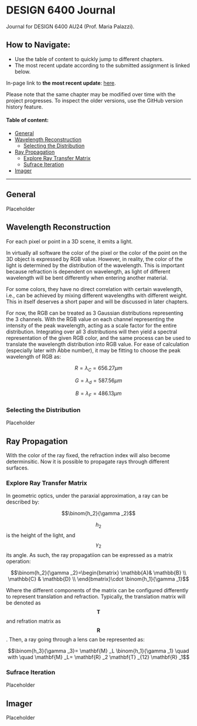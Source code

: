 # DESIGN 6400 Journal 

Journal for DESIGN 6400 AU24 (Prof. Maria Palazzi). 

## How to Navigate: 

- Use the table of content to quickly jump to different chapters. 
- The most recent update according to the submitted assignment is linked below. 

In-page link to **the most recent update**: [here](#sufrace-iteration). 

Please note that the same chapter may be modified over time with the project progresses. To inspect the older versions, use the GitHub version history feature. 

#### Table of content:

- [General](#general) 
- [Wavelength Reconstruction](#wavelength-reconstruction)
  - [Selecting the Distribution](#selecting-the-distribution)
- [Ray Propagation](#ray-propagation)
  - [Explore Ray Transfer Matrix](#explore-ray-transfer-matrix)
  - [Sufrace Iteration](#sufrace-iteration)
- [Imager](#imager)
------------------ 

## General 

Placeholder

## Wavelength Reconstruction 

For each pixel or point in a 3D scene, it emits a light. 

In virtually all software the color of the pixel or the color of the point on the 3D object is expressed by RGB value. However, in reality, the color of the light is determined by the distribution of the wavelength. This is important because refraction is dependent on wavelength, as light of different wavelength will be bent differently when entering another material. 

For some colors, they have no direct correlation with certain wavelength, i.e., can be achieved by mixing different wavelengths with different weight. This in itself deserves a short paper and will be discussed in later chapters. 

For now, the RGB can be treated as 3 Gaussian distributions representing the 3 channels. With the RGB value on each channel representing the intensity of the peak wavelength, acting as a scale factor for the entire distribution. Integrating over all 3 distributions will then yield a spectral representation of the given RGB color, and the same process can be used to translate the wavelength distribution into RGB value. 
For ease of calculation (especially later with Abbe number), it may be fitting to choose the peak wavelength of RGB as: 

$$R = \lambda _{C} = 656.27 \mu m$$

$$G = \lambda _{d} = 587.56 \mu m$$

$$B = \lambda _{F} = 486.13 \mu m$$

### Selecting the Distribution 

Placeholder

## Ray Propagation 

With the color of the ray fixed, the refraction index will also become determinsitic. Now it is possible to propagate rays through different surfaces. 

### Explore Ray Transfer Matrix

In geometric optics, under the paraxial approximation, a ray can be described by:

$$\binom{h_2}{\gamma _2}$$

$$h_2$$ is the height of the light, and $$\gamma _2$$ its angle. As such, the ray propagatiion can be expressed as a matrix operation: 

$$\binom{h_2}{\gamma _2}=\begin{bmatrix}
 \mathbb{A}& \mathbb{B} \\
\mathbb{C} & \mathbb{D} \\
\end{bmatrix}\cdot \binom{h_1}{\gamma _1}$$

Where the different components of the matrix can be configured differently to represent translation and refraction. Typically, the translation matrix will be denoted as $$\mathbf{T}$$ and refration matrix as $$\mathbf{R}$$. Then, a ray going through a lens can be represented as: 


$$\binom{h_3}{\gamma _3}= \mathbf{M} _L \binom{h_1}{\gamma _1} \quad with \quad \mathbf{M} _L= \mathbf{R} _2 \mathbf{T} _{12} \mathbf{R} _1$$


### Sufrace Iteration 

Placeholder 

## Imager

Placeholder 

